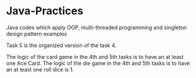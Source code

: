 # Java-Practices
Java codes which apply OOP, multi-threaded programming and singleton design pattern examples

Task 5 is the organized version of the task 4.

The logic of the card game in the 4th and 5th tasks is to have an at least one Ace Card.
The logic of the die game in the 4th and 5th tasks is to have an at least one roll dice is 1.

